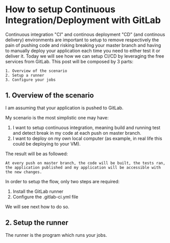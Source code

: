 # How to setup Continuous Integration/Deployment with GitLab

Continuous integration "CI" and continous deployment "CD" (and continous delivery) environments are important to setup to remove respectively the pain of pushing code and risking breaking your master branch and having to manually deploy your application each time you need to either test it or deliver it.
Today we will see how we can setup CI/CD by leveraging the free services from GitLab.
This post will be composed by 3 parts:

```
1. Overview of the scenario
2. Setup a runner
3. Configure your jobs
```

## 1. Overview of the scenario

I am assuming that your application is pushed to GitLab.

My scenario is the most simplistic one may have:

 1. I want to setup continuous integration, meaning build and running test and detect break in my code at each push on master branch.
 2. I want to deploy on my own local computer (as example, in real life this could be deploying to your VM).

The result will be as followed:

```
At every push on master branch, the code will be built, the tests ran, the application published and my application will be accessible with the new changes.
```

In order to setup the flow, only two steps are required:

 1. Install the GitLab runner
 2. Configure the .gitlab-ci.yml file

We will see next how to do so.

## 2. Setup the runner

The runner is the program which runs your jobs.